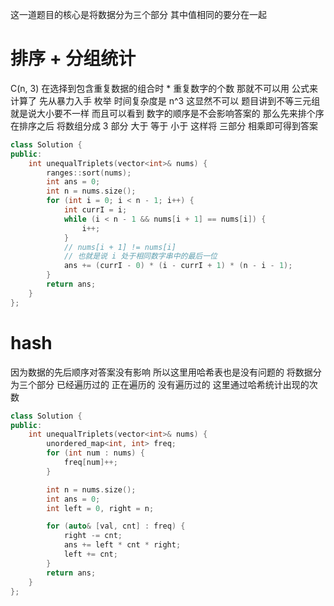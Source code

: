 这一道题目的核心是将数据分为三个部分 其中值相同的要分在一起 
# 排序 + 分组统计
C(n, 3) 在选择到包含重复数据的组合时 * 重复数字的个数
那就不可以用 公式来计算了
先从暴力入手
枚举 时间复杂度是 n^3
这显然不可以
题目讲到不等三元组 就是说大小要不一样
而且可以看到 数字的顺序是不会影响答案的
那么先来排个序
在排序之后 将数组分成 3 部分
大于 等于 小于
这样将 三部分 相乘即可得到答案
```cpp
class Solution {
public:
    int unequalTriplets(vector<int>& nums) {
        ranges::sort(nums);
        int ans = 0;
        int n = nums.size();
        for (int i = 0; i < n - 1; i++) {
            int currI = i;
            while (i < n - 1 && nums[i + 1] == nums[i]) {
                i++;
            }
            // nums[i + 1] != nums[i]
            // 也就是说 i 处于相同数字串中的最后一位
            ans += (currI - 0) * (i - currI + 1) * (n - i - 1);
        }
        return ans;
    }
};
```

# hash
因为数据的先后顺序对答案没有影响 所以这里用哈希表也是没有问题的
将数据分为三个部分 已经遍历过的 正在遍历的 没有遍历过的
这里通过哈希统计出现的次数
```cpp
class Solution {
public:
    int unequalTriplets(vector<int>& nums) {
        unordered_map<int, int> freq;
        for (int num : nums) {
            freq[num]++;
        }

        int n = nums.size();
        int ans = 0;
        int left = 0, right = n;

        for (auto& [val, cnt] : freq) {
            right -= cnt;
            ans += left * cnt * right;
            left += cnt;
        }
        return ans;
    }
};
```